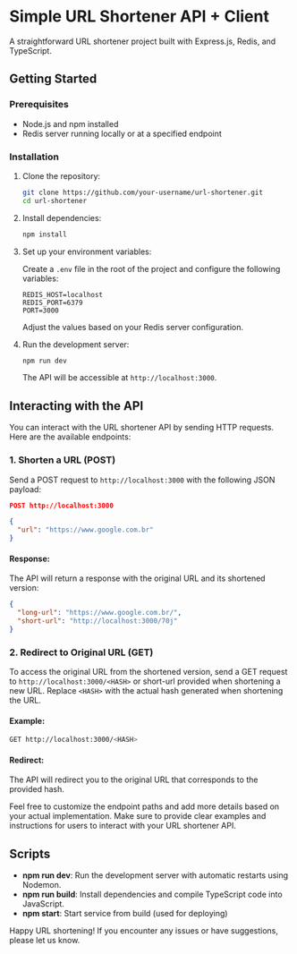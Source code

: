 # Simple URL Shortener API + Client

A straightforward URL shortener project built with Express.js, Redis, and TypeScript.

## Getting Started

### Prerequisites

- Node.js and npm installed
- Redis server running locally or at a specified endpoint

### Installation

1. Clone the repository:

   ```bash
   git clone https://github.com/your-username/url-shortener.git
   cd url-shortener
   ```

2. Install dependencies:

   ```bash
   npm install
   ```

3. Set up your environment variables:

   Create a `.env` file in the root of the project and configure the following variables:

   ```env
   REDIS_HOST=localhost
   REDIS_PORT=6379
   PORT=3000
   ```

   Adjust the values based on your Redis server configuration.

4. Run the development server:

   ```bash
   npm run dev
   ```

   The API will be accessible at `http://localhost:3000`.

## Interacting with the API

You can interact with the URL shortener API by sending HTTP requests. Here are the available endpoints:

### 1. Shorten a URL (POST)

Send a POST request to `http://localhost:3000` with the following JSON payload:

```json
POST http://localhost:3000

{
  "url": "https://www.google.com.br"
}
```

#### Response:

The API will return a response with the original URL and its shortened version:

```json
{
  "long-url": "https://www.google.com.br/",
  "short-url": "http://localhost:3000/70j"
}
```

### 2. Redirect to Original URL (GET)

To access the original URL from the shortened version, send a GET request to `http://localhost:3000/<HASH>` or short-url provided when shortening a new URL. Replace `<HASH>` with the actual hash generated when shortening the URL.

#### Example:

```bash
GET http://localhost:3000/<HASH>
```

#### Redirect:

The API will redirect you to the original URL that corresponds to the provided hash.

Feel free to customize the endpoint paths and add more details based on your actual implementation. Make sure to provide clear examples and instructions for users to interact with your URL shortener API.

## Scripts

- **npm run dev**: Run the development server with automatic restarts using Nodemon.
- **npm run build**: Install dependencies and compile TypeScript code into JavaScript.
- **npm start**: Start service from build (used for deploying)

Happy URL shortening! If you encounter any issues or have suggestions, please let us know.